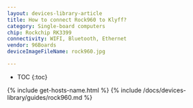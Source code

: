 ```yaml
---
layout: devices-library-article
title: How to connect Rock960 to Klyff?
category: Single-board computers
chip: Rockchip RK3399
connectivity: WIFI, Bluetooth, Ethernet
vendor: 96Boards
deviceImageFileName: rock960.jpg

---
```



* TOC
{:toc}

{% include get-hosts-name.html %}
{% include /docs/devices-library/guides/rock960.md %}